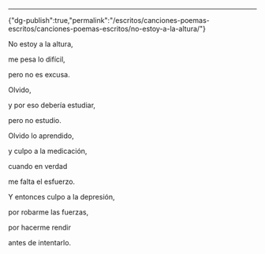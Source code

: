 ---
{"dg-publish":true,"permalink":"/escritos/canciones-poemas-escritos/canciones-poemas-escritos/no-estoy-a-la-altura/"}

 

No estoy a la altura,

me pesa lo difícil,

pero no es excusa.

Olvido,

y por eso debería estudiar,

pero no estudio.

Olvido lo aprendido,

y culpo a la medicación,

cuando en verdad

me falta el esfuerzo.

Y entonces culpo a la depresión,

por robarme las fuerzas,

por hacerme rendir

antes de intentarlo.

